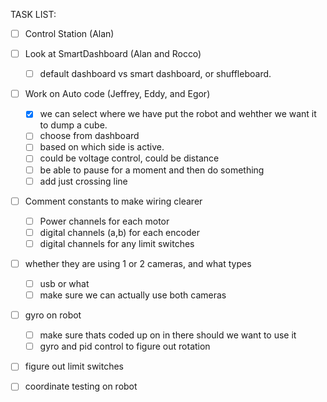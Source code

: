TASK LIST:

- [ ] Control Station (Alan)

- [ ] Look at SmartDashboard (Alan and Rocco)
  - [ ] default dashboard vs smart dashboard, or shuffleboard. 
  
- [ ] Work on Auto code (Jeffrey, Eddy, and Egor)
  - [x] we can select where we have put the robot and wehther we want it to dump a cube.
  - [ ] choose from dashboard
  - [ ] based on which side is active.
  - [ ] could be voltage control, could be distance
  - [ ] be able to pause for a moment and then do something
  - [ ] add just crossing line
  
- [ ] Comment constants to make wiring clearer 
  - [ ] Power channels for each motor
  - [ ] digital channels (a,b) for each encoder
  - [ ] digital channels for any limit switches
  
- [ ] whether they are using 1 or 2 cameras, and what types
    - [ ] usb or what
    - [ ] make sure we can actually use both cameras
    
- [ ] gyro on robot
  - [ ] make sure thats coded up on in there should we want to use it
  - [ ] gyro and pid control to figure out rotation
  
- [ ] figure out limit switches

- [ ] coordinate testing on robot
